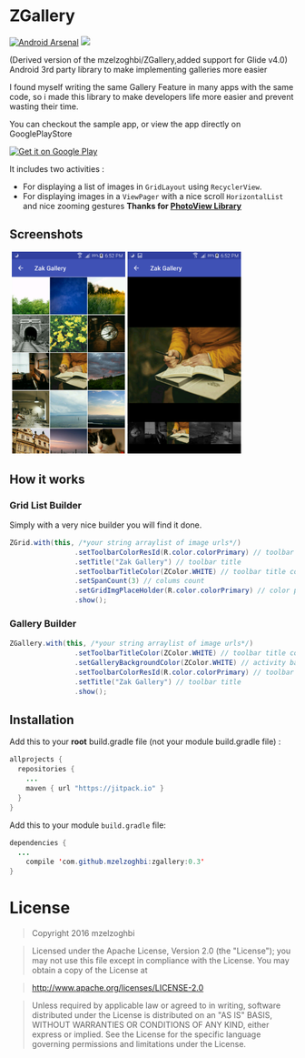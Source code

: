 # ZGallery
[![Android Arsenal](https://img.shields.io/badge/Android%20Arsenal-ZGallery-brightgreen.svg?style=plastic)]()
[![](https://jitpack.io/v/mzelzoghbi/ZGallery.svg)](https://jitpack.io/#mzelzoghbi/ZGallery)

(Derived version of the mzelzoghbi/ZGallery,added support for Glide v4.0)
Android 3rd party library to make implementing galleries more easier


I found myself writing the same Gallery Feature in many apps with the same code, so i made this library to make developers life more easier and prevent wasting their time.

You can checkout the sample app, or view the app directly on GooglePlayStore

<a href='https://play.google.com/store/apps/details?id=com.mzelzoghbi.zgallery'><img alt='Get it on Google Play' src='https://play.google.com/intl/en_us/badges/images/generic/en_badge_web_generic.png' width="300px"/></a>


It includes two activities : 
* For displaying a list of images in `GridLayout` using `RecyclerView`.
* For displaying images in a `ViewPager` with a nice scroll `HorizontalList` and nice zooming gestures **Thanks for [PhotoView Library](https://github.com/chrisbanes/PhotoView)** 

## Screenshots
<a href="https://youtu.be/eJ70DDmr2FE"><img src="https://github.com/mzelzoghbi/ZGallery/blob/master/ZGallery_lib_sample_preview.gif" alt="" width="200px"></a>
<a href="https://github.com/mzelzoghbi/ZGallery/blob/master/screenshot_grid.png"><img src="https://github.com/mzelzoghbi/ZGallery/blob/master/screenshot_grid.png" alt="" width="200px"></a>
<a href="https://github.com/mzelzoghbi/ZGallery/blob/master/screenshot_gallery.png"><img src="https://github.com/mzelzoghbi/ZGallery/blob/master/screenshot_gallery.png" alt="" width="200px"></a>



## How it works
### Grid List Builder

Simply with a very nice builder you will find it done.
```java
ZGrid.with(this, /*your string arraylist of image urls*/)
                .setToolbarColorResId(R.color.colorPrimary) // toolbar color
                .setTitle("Zak Gallery") // toolbar title
                .setToolbarTitleColor(ZColor.WHITE) // toolbar title color
                .setSpanCount(3) // colums count
                .setGridImgPlaceHolder(R.color.colorPrimary) // color placeholder for the grid image until it loads
                .show();
```


### Gallery Builder

```java
ZGallery.with(this, /*your string arraylist of image urls*/)
                .setToolbarTitleColor(ZColor.WHITE) // toolbar title color
                .setGalleryBackgroundColor(ZColor.WHITE) // activity background color
                .setToolbarColorResId(R.color.colorPrimary) // toolbar color
                .setTitle("Zak Gallery") // toolbar title
                .show();
```
                
## Installation

Add this to your **root** build.gradle file (not your module build.gradle file) :
```java
allprojects {
  repositories {
    ...
    maven { url "https://jitpack.io" }
  }
}
```

Add this to your module `build.gradle` file:
```java
dependencies {
  ...
    compile 'com.github.mzelzoghbi:zgallery:0.3'
}
```

# License

> Copyright 2016 mzelzoghbi

> Licensed under the Apache License, Version 2.0 (the "License"); you may not use this file except in compliance with the License. You may obtain a copy of the License at

> http://www.apache.org/licenses/LICENSE-2.0

> Unless required by applicable law or agreed to in writing, software distributed under the License is distributed on an "AS IS" BASIS, WITHOUT WARRANTIES OR CONDITIONS OF ANY KIND, either express or implied. See the License for the specific language governing permissions and limitations under the License.
